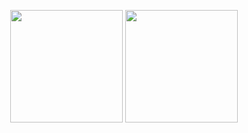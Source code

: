 <p align="center">
  <img height='180em' align='center' src="https://github-readme-stats.vercel.app/api?username=sudrizzz&count_private=true&show_icons=true&bg_color=30,e96443,904e95&title_color=fff&text_color=fff&card_width=200" />
  <img height='180em' align='center' src="https://github-readme-stats.vercel.app/api/top-langs/?username=meetqu&layout=compact&hide=javascript,html,jupyter%20notebook&card_width=250" />
</a>
